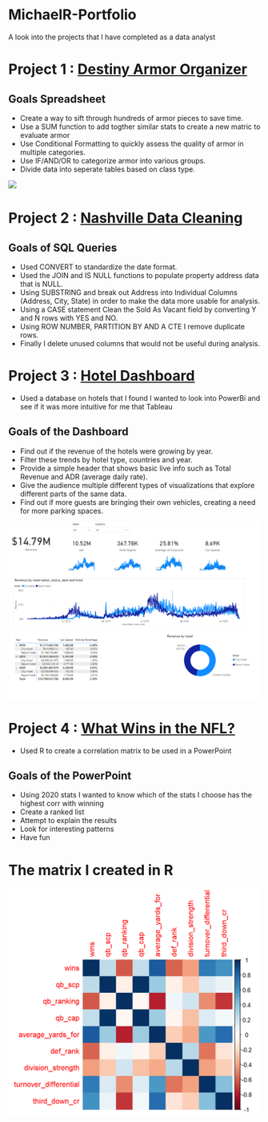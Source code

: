 # MichaelR-Portfolio 
A look into the projects that I have completed as a data analyst

# Project 1 : [Destiny Armor Organizer](https://github.com/MichaelR98/Destiny2-Armor) 
## Goals Spreadsheet
* Create a way to sift through hundreds of armor pieces to save time.
* Use a SUM function to add togther similar stats to create a new matric to evaluate armor 
* Use Conditional Formatting to quickly assess the quality of armor in multiple categories.
* Use IF/AND/OR to categorize armor into various groups.
* Divide data into seperate tables based on class type. 

![](Destiny2-Armor/blob/main/Images/D2%20armor%20photo.PNG)

# Project 2 : [Nashville Data Cleaning](https://github.com/MichaelR98/NashvilleDataCleaning) 
## Goals of SQL Queries
* Used CONVERT to standardize the date format.
* Used the JOIN and IS NULL functions to populate property address data that is NULL.
* Using SUBSTRING and break out Address into Individual Columns (Address, City, State) in order to make the data more usable for analysis.
* Using a CASE statement Clean the Sold As Vacant field by converting Y and N rows with YES and NO. 
* Using ROW NUMBER, PARTITION BY AND A CTE I remove duplicate rows.
* Finally I delete unused columns that would not be useful during analysis.



# Project 3 : [Hotel Dashboard](https://github.com/MichaelR98/Hotel-Project)
* Used a database on hotels that I found I wanted to look into PowerBi and see if it was more intuitive for me that Tableau

## Goals of the Dashboard
* Find out if the revenue of the hotels were growing by year. 
* Filter these trends by hotel type, countries and year.
* Provide a simple header that shows basic live info such as Total Revenue and ADR (average daily rate).
* Give the audience multiple different types of visualizations that explore different parts of the same data.
* Find out if more guests are bringing their own vehicles, creating a need for more parking spaces.

![](images/image_2021-07-20_120801.png)


# Project 4 : [What Wins in the NFL?](https://github.com/MichaelR98/NFL-Powerpoint)
* Used R to create a correlation matrix to be used in a PowerPoint

## Goals of the PowerPoint
* Using 2020 stats I wanted to know which of the stats I choose has the highest corr with winning
* Create a ranked list
* Attempt to explain the results
* Look for interesting patterns
* Have fun

# The matrix I created in R 
![](images/nfl%20matrix.png)








